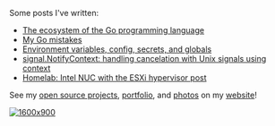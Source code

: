 Some posts I've written:

* [The ecosystem of the Go programming language](https://henvic.dev/posts/go)
* [My Go mistakes](https://henvic.dev/posts/my-go-mistakes/)
* [Environment variables, config, secrets, and globals](https://henvic.dev/posts/env/)
* [signal.NotifyContext: handling cancelation with Unix signals using context](https://henvic.dev/posts/signal-notify-context/)
* [Homelab: Intel NUC with the ESXi hypervisor post](https://henvic.dev/posts/homelab/)

See my [open source projects](https://henvic.dev/opensource), [portfolio](https://henvic.dev/portfolio), and [photos](https://flickr.com/photos/henriquev) on my [website](https://henvic.dev/)!

[![1600x900](https://live.staticflickr.com/903/42042867382_d6d24a7f73_h.jpg "Big Sur")](https://flic.kr/p/274bFHQ)
